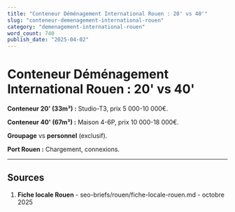 ```yaml
---
title: "Conteneur Déménagement International Rouen : 20' vs 40'"
slug: "conteneur-demenagement-international-rouen"
category: "demenagement-international-rouen"
word_count: 740
publish_date: "2025-04-02"
---
```


# Conteneur Déménagement International Rouen : 20' vs 40'

**Conteneur 20' (33m³) :** Studio-T3, prix 5 000-10 000€.

**Conteneur 40' (67m³) :** Maison 4-6P, prix 10 000-18 000€.

**Groupage** vs **personnel** (exclusif).

**Port Rouen :** Chargement, connexions.

---

## Sources

1. **Fiche locale Rouen** - seo-briefs/rouen/fiche-locale-rouen.md - octobre 2025

